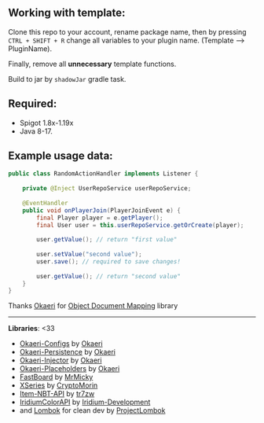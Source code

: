 Working with template:
-----
Clone this repo to your account, rename package name, then by pressing ``CTRL + SHIFT + R`` change all variables to your plugin name. (Template --> PluginName).

Finally, remove all **unnecessary** template functions.

Build to jar by ``shadowJar`` gradle task.

**Required:**
-----
- Spigot 1.8x-1.19x
- Java 8-17.

**Example usage data:**
----------
```java
public class RandomActionHandler implements Listener {
    
    private @Inject UserRepoService userRepoService;
    
    @EventHandler
    public void onPlayerJoin(PlayerJoinEvent e) {
        final Player player = e.getPlayer();
        final User user = this.userRepoService.getOrCreate(player);
        
        user.getValue(); // return "first value"
        
        user.setValue("second value");
        user.save(); // required to save changes!
        
        user.getValue(); // return "second value"
    }
}
``` 
Thanks [Okaeri](https://github.com/OkaeriPoland) for [Object Document Mapping](https://github.com/OkaeriPoland/okaeri-persistence) library

------

**Libraries**: <33
- [Okaeri-Configs](https://github.com/OkaeriPoland/okaeri-configs) by [Okaeri](https://github.com/OkaeriPoland)
- [Okaeri-Persistence](https://github.com/OkaeriPoland/okaeri-persistence) by [Okaeri](https://github.com/OkaeriPoland)
- [Okaeri-Injector](https://github.com/OkaeriPoland/okaeri-injector) by [Okaeri](https://github.com/OkaeriPoland)
- [Okaeri-Placeholders](https://github.com/OkaeriPoland/okaeri-placeholders) by [Okaeri](https://github.com/OkaeriPoland)
- [FastBoard](https://github.com/MrMicky-FR/FastBoard) by [MrMicky](https://github.com/MrMicky-FR)
- [XSeries](https://github.com/MrMicky-FR) by [CryptoMorin](https://github.com/CryptoMorin)
- [Item-NBT-API](https://github.com/tr7zw/Item-NBT-API) by [tr7zw](https://github.com/tr7zw)
- [IridiumColorAPI](https://github.com/Iridium-Development/IridiumColorAPI) by [Iridium-Development](https://github.com/Iridium-Development)
- and [Lombok](https://github.com/projectlombok/lombok) for clean dev by [ProjectLombok](https://github.com/projectlombok)